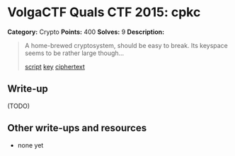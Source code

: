 # VolgaCTF Quals CTF 2015: cpkc

**Category:** Crypto
**Points:** 400
**Solves:** 9
**Description:**

> A home-brewed cryptosystem, should be easy to break. Its keyspace seems to be rather large though...
> 
> [script](http://files.2015.volgactf.ru/cpkc/cpkc.py)
> [key](http://files.2015.volgactf.ru/cpkc/key.public)
> [ciphertext](http://files.2015.volgactf.ru/cpkc/ciphertext.bin)

## Write-up

(TODO)

## Other write-ups and resources

* none yet
